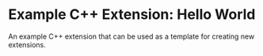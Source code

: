 # Example C++ Extension: Hello World

An example C++ extension that can be used as a template for creating new extensions.
